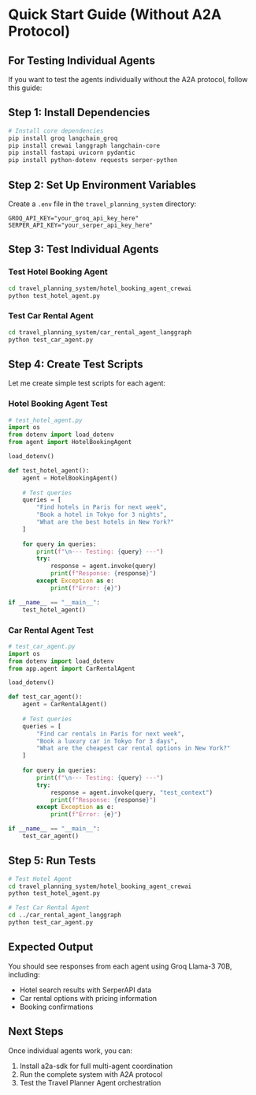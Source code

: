 # Quick Start Guide (Without A2A Protocol)

## For Testing Individual Agents

If you want to test the agents individually without the A2A protocol, follow this guide:

## Step 1: Install Dependencies

```bash
# Install core dependencies
pip install groq langchain_groq
pip install crewai langgraph langchain-core
pip install fastapi uvicorn pydantic
pip install python-dotenv requests serper-python
```

## Step 2: Set Up Environment Variables

Create a `.env` file in the `travel_planning_system` directory:

```
GROQ_API_KEY="your_groq_api_key_here"
SERPER_API_KEY="your_serper_api_key_here"
```

## Step 3: Test Individual Agents

### Test Hotel Booking Agent
```bash
cd travel_planning_system/hotel_booking_agent_crewai
python test_hotel_agent.py
```

### Test Car Rental Agent
```bash
cd travel_planning_system/car_rental_agent_langgraph
python test_car_agent.py
```

## Step 4: Create Test Scripts

Let me create simple test scripts for each agent:

### Hotel Booking Agent Test
```python
# test_hotel_agent.py
import os
from dotenv import load_dotenv
from agent import HotelBookingAgent

load_dotenv()

def test_hotel_agent():
    agent = HotelBookingAgent()
    
    # Test queries
    queries = [
        "Find hotels in Paris for next week",
        "Book a hotel in Tokyo for 3 nights",
        "What are the best hotels in New York?"
    ]
    
    for query in queries:
        print(f"\n--- Testing: {query} ---")
        try:
            response = agent.invoke(query)
            print(f"Response: {response}")
        except Exception as e:
            print(f"Error: {e}")

if __name__ == "__main__":
    test_hotel_agent()
```

### Car Rental Agent Test
```python
# test_car_agent.py
import os
from dotenv import load_dotenv
from app.agent import CarRentalAgent

load_dotenv()

def test_car_agent():
    agent = CarRentalAgent()
    
    # Test queries
    queries = [
        "Find car rentals in Paris for next week",
        "Book a luxury car in Tokyo for 3 days",
        "What are the cheapest car rental options in New York?"
    ]
    
    for query in queries:
        print(f"\n--- Testing: {query} ---")
        try:
            response = agent.invoke(query, "test_context")
            print(f"Response: {response}")
        except Exception as e:
            print(f"Error: {e}")

if __name__ == "__main__":
    test_car_agent()
```

## Step 5: Run Tests

```bash
# Test Hotel Agent
cd travel_planning_system/hotel_booking_agent_crewai
python test_hotel_agent.py

# Test Car Rental Agent  
cd ../car_rental_agent_langgraph
python test_car_agent.py
```

## Expected Output

You should see responses from each agent using Groq Llama-3 70B, including:
- Hotel search results with SerperAPI data
- Car rental options with pricing information
- Booking confirmations

## Next Steps

Once individual agents work, you can:
1. Install a2a-sdk for full multi-agent coordination
2. Run the complete system with A2A protocol
3. Test the Travel Planner Agent orchestration 